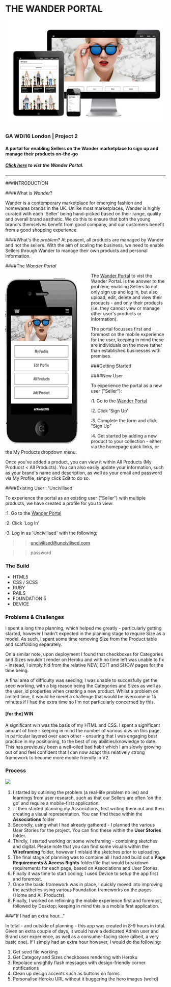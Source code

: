 # THE WANDER PORTAL

![](./readme-assets/all-screens.png)

### GA WDI16 London | Project 2

#### A portal for enabling Sellers on the Wander marketplace to sign up and manage their products on-the-go

##### [Click here](http://bit.ly/wander-portal) to vist the Wander Portal.

_________________________________________________

###INTRODUCTION

####What is *Wander*?

Wander is a contemporary marketplace for emerging fashion and homewares brands in the UK. Unlike most marketplaces, Wander is highly curated with each 'Seller' being hand-picked based on their range, quality and overall brand aesthetic. We do this to ensure that both the young brand's themselves benefit from good company, and our customers benefit from a good shopping experience.

####What's the *problem*?
At peasent, all products are managed by Wander and not the sellers. With the aim of scaling the business, we need to enable Sellers through Wander to manage their own products and personal information.


####The *Wander Portal*

<p style="float: left">
  <img src="./readme-assets/mobilevisuals/mobile-phone2.gif" />
</p>

The [Wander Portal](http://bit.ly/wander-portal) to vist the Wander Portal. is the answer to the problem; enabling Sellers to not only sign up and log in, but also upload, edit, delete and view their products - and only their products (i.e. they cannot view or manage other user's products or information).

The portal focusses first and foremost on the mobile experience for the user, keeping in mind these are individuals on the move rather than established businesses with premises. 


###Getting Started

####New User

To experience the portal as a new user ("Seller"):

:1. Go to the [Wander Portal](http://bit.ly/wander-portal)

:2. Click 'Sign Up' 

:3. Complete the form and click "Sign Up"

:4. Get started by adding a new product to your collection - either via the homepage quick links, or the My Products dropdown menu.

Once you've added a product, you can view it within All Products (My Producst < All Products). You can also easily update your information, such as your brand's name and description, as well as your email and password via My Profile, simply click Edit to do so.


####Existing User : 'Uncivilised'

To experience the portal as an existing user ("Seller") with multiple products,  we have created a profile for you to view:

:1. Go to the [Wander Portal](http://bit.ly/wander-portal)

:2. Click 'Log In' 

:3. Log in as 'Uncivilised' with the following:

>> uncivilised@uncivilised.com

>> password



### The Build

- HTML5
- CSS / SCSS
- RUBY 
- RAILS
- FOUNDATION 5 
- DEVICE



### Problems & Challenges

I spent a long time planning, which helped me greatly - particularly getting started, however I hadn't expected in the planning stage to require Size as a model. As such, I spent some time removing Size from the Product table and scaffolding separately.

On a similar note, upon deployment I found that checkboxes for Categories and Sizes wouldn't render on Heroku and with no time left was unable to fix - instead, I simply hid from the relative NEW, EDIT and SHOW pages for the time being.

A final area of difficulty was seeding; I was unable to succesfully get the seed working, with a big reason being the Categories and Sizes as well as the user_id properties when creating a new product. Whilst a problem on limited time, it would be merel a challenge that would be overcome in 15 minutes if I had the extra time so I'm not particularly concerned by this.




#### [for the] WIN

A significant win was the basis of my HTML and CSS. I spent a significant amount of time - keeping in mind the number of various divs on this page, in particular layered over each other - ensuring that I was engaging best practice in my positioning, to the best of my abilities/knowledge to date. This has previously been a well-oiled bad habit which I am slowly growing out of and feel confident that I can now adapt this relatively strong framework to become more mobile friendly in V2.



### Process

![](./images/prework-readme.png)

1. I started by outlining the problem (a real-life problem no les) and learnings from user research, such as that our Sellers are often 'on the go' and require a mobile-first application. 
2. . I then started planning my Associations, first writing them out and then creating a visual representation. You can find these within the **Associations** folder
3. Secondly, using what I had already gathered - I planned the various User Stories for the project. You can find these within the **User Stories** folder.
4. Thirdly, I started working on some wireframing - combining sketches and digital. Please note that you can find some visuals within the **Wireframing** folder, however I mislaid the sketches prior to uploading.
5. The final stage of planning was to combine all I had and build out a **Page Requirements & Access Rights** folder/file that would breakdown requirements for each page, based on Associations and User Stories.  
5. Finally it was time to start coding; I used Device to setup the app first and foremost. 
6. Once the basic framework was in place, I quickly moved into improving the aesthetics using various Foundation frameworks on the pages (Home and All Products).
7. Finally, I worked on refinining the mobile experience first and foremost, followed by Desktop; keeping in mind this is a mobile first application.


###"If I had an extra hour..."

In total - and outside of planning - this app was created in 8-9 hours in total. Given an extra couple of days, it would have a dedicated Admin user and Brand user experience, as well as a consumer-facing store (albeit, a very basic one). If I simply had an extra hour however, I would do the following: 

1. Get seed file working
3. Get Category and Sizes checkboxes rendering with Heroku
4. Repolace unsightly flash messages with design-friendly corner notifications
5. Clean up design accents such as buttons on forms
6. Personalise Heroku URL without it buggering the hero images (weird) 







<!--
![](./readme-assets/all-screens.png)
-->
